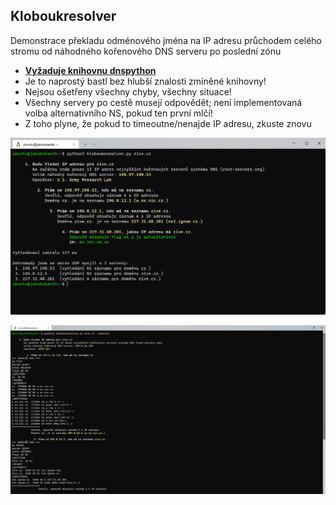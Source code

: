 ## Kloboukresolver
Demonstrace překladu odménového jména na IP adresu průchodem celého stromu od náhodného kořenového DNS serveru po poslední zónu
- **[Vyžaduje knihovnu dnspython](https://dnspython.readthedocs.io/en/latest/installation.html)**
- Je to naprostý bastl bez hlubší znalosti zmíněné knihovny!
- Nejsou ošetřeny všechny chyby, všechny situace!
- Všechny servery po cestě musejí odpovědět; není implementovaná volba alternativního NS, pokud ten první mlčí!
- Z toho plyne, že pokud to timeoutne/nenajde IP adresu, zkuste znovu

![Priklad 1](kloboukresolver_priklad.png "Priklad 1")

![Priklad 12](kloboukresolver_priklad2.png "Priklad 2")

